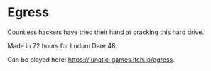 # Egress
Countless hackers have tried their hand at cracking this hard drive.

Made in 72 hours for Ludum Dare 48.

Can be played here: https://lunatic-games.itch.io/egress.

